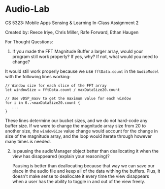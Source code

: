 # Audio-Lab
CS 5323: Mobile Apps Sensing &amp; Learning In-Class Assignment 2

Created by: Reece Iriye, Chris Miller, Rafe Forward, Ethan Haugen

For Thought Questions:
1. If you made the FFT Magnitude Buffer a larger array, would your program still work properly? If yes, why? If not, what would you need to change?

It would still work properly because we use `fftData.count` in the `AudioModel` with the following lines working:

```{swift}
// Window size for each slice of the FFT array
let windowSize = fftData.count / maxDataSize20.count

// Use vDSP_maxv to get the maximum value for each window
for i in 0..<maxDataSize20.count {
   ...
}
```
These lines determine our bucket sizes, and we do not hard-code any buffer size. If we were to change the magnitude array size from 20 to another size, the `windowSize` value change would account for the change in size of the magnitude array, and the loop would iterate through however many times is needed.

2. Is pausing the audioManager object better than deallocating it when the view has disappeared (explain your reasoning)?

   Pausing is better than deallocating because that way we can save our place in the audio file and keep all of the data withing the buffers. Plus, it doesn't make sense to deallocate it every time the view disappears when a user has the ability to toggle in and out of the view freely.
